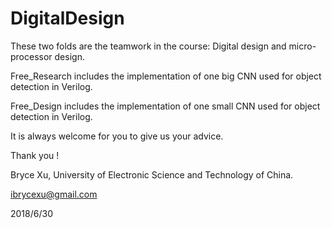 # DigitalDesign

These two folds are the teamwork in the course: Digital design and micro-processor design.

Free_Research includes the implementation of one big CNN used for object detection in Verilog.

Free_Design includes the implementation of one small CNN used for object detection in Verilog.

It is always welcome for you to give us your advice.

Thank you !

Bryce Xu, University of Electronic Science and Technology of China.

ibrycexu@gmail.com

2018/6/30

